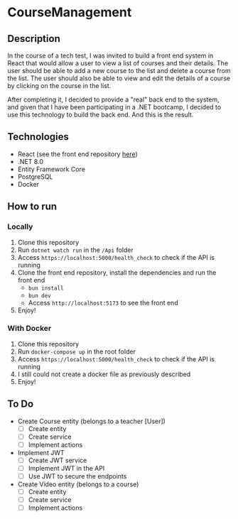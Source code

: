 # CourseManagement

## Description

In the course of a tech test, I was invited to build a front end system in React
that would allow a user to view a list of courses and their details. The user
should be able to add a new course to the list and delete a course from the list.
The user should also be able to view and edit the details of a course by clicking
on the course in the list.

After completing it, I decided to provide a "real" back end to the system, and
given that I have been participating in a .NET bootcamp, I decided to use this
technology to build the back end. And this is the result.

## Technologies

- React (see the front end repository [here](https://github.com/dede999/twygo-test-react))
- .NET 8.0
- Entity Framework Core
- PostgreSQL
- Docker

## How to run

### Locally

1. Clone this repository
2. Run `dotnet watch run` in the `/Api` folder
3. Access `https://localhost:5000/health_check` to check if the API is running
4. Clone the front end repository, install the dependencies and run the front end
   - `bun install`
   - `bun dev`
   - Access `http://localhost:5173` to see the front end
5. Enjoy!

### With Docker

1. Clone this repository
2. Run `docker-compose up` in the root folder
3. Access `https://localhost:5000/health_check` to check if the API is running
4. I still could not create a docker file as previously described
5. Enjoy!

## To Do

- Create Course entity (belongs to a teacher [User])
  - [ ] Create entity
  - [ ] Create service
  - [ ] Implement actions
- Implement JWT
  - [ ] Create JWT service
  - [ ] Implement JWT in the API
  - [ ] Use JWT to secure the endpoints
- Create Vídeo entity (belongs to a course)
  - [ ] Create entity
  - [ ] Create service
  - [ ] Implement actions
